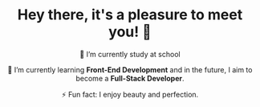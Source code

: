 <h1 align="center">Hey there, it's a pleasure to meet you! 👋</h1>

<p align="center">
  🔭 I’m currently study at school
</p>

<p align="center">🌱 I’m currently learning <strong>Front-End Development</strong> and in the future, I aim to become a <strong>Full-Stack Developer</strong>.</p>
<p align="center">⚡ Fun fact: I enjoy beauty and perfection.</p>

 <div align="center">
    
 <!--- ## 🛠️ Technologies & Skills
  
   #### Languages 
  <div>
    <img src="https://github.com/devicons/devicon/blob/master/icons/html5/html5-original.svg" title="HTML5" alt="HTML" width="80" height="80"/>&nbsp;
    <img src="https://github.com/devicons/devicon/blob/master/icons/css3/css3-plain-wordmark.svg"  title="CSS3" alt="CSS" width="80" height="80"/>&nbsp;
    <img src="https://github.com/devicons/devicon/blob/master/icons/javascript/javascript-original.svg" title="JavaScript" alt="JavaScript" width="80" height="80"/>&nbsp;
    <img src="https://github.com/devicons/devicon/blob/master/icons/php/php-original.svg" title="TailwindCSS" alt="TailwindCSS" width="80" height="80" />&nbsp;
  </div>
  
  ### Frameworks/Libraries: 
  <div>
    <img src="https://github.com/devicons/devicon/blob/master/icons/typescript/typescript-original.svg" title="TYPESCRIPT" alt="Typescript" width="80" height="80"/>&nbsp;
    <img src="https://github.com/devicons/devicon/blob/master/icons/react/react-original-wordmark.svg" title="React" alt="React" width="80" height="80"/>
    <img src="https://github.com/devicons/devicon/blob/master/icons/nextjs/nextjs-original-wordmark.svg" title="Nextjs" alt="NextJS" width="80" height="80"/>&nbsp;
    <img src="https://github.com/devicons/devicon/blob/master/icons/laravel/laravel-original-wordmark.svg" title="Laravel" alt="Laravel" width="80" height="80" />&nbsp;
    <img src="https://github.com/devicons/devicon/blob/master/icons/tailwindcss/tailwindcss-original.svg" title="TailwindCSS" alt="TailwindCSS" width="80" height="80" />&nbsp;
    <img src="https://github.com/devicons/devicon/blob/master/icons/bootstrap/bootstrap-original-wordmark.svg" title="Bootstrap" alt="Bootstrap" width="80" height="80" />&nbsp;
  </div>
  
  ### Tools & Platforms: 
  <div>
   <img src="https://github.com/devicons/devicon/blob/master/icons/git/git-original-wordmark.svg" title="Git" alt="Git" width="80" height="80"/>&nbsp;
   <img src="https://github.com/devicons/devicon/blob/master/icons/npm/npm-original-wordmark.svg" title="npm" alt="npm" width="80" height="80"/>&nbsp;
   <img src="https://github.com/devicons/devicon/blob/master/icons/github/github-original.svg" title="GitHub" alt="GitHub" width="80" height="80"/>&nbsp;
  </div>
  
  <br>
  </div>
-->
